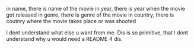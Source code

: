 in name, there is name of the movie
in year, there is year when the movie got released
in genre, there is genre of the movie
in country, there is coutnry where the movie takes place or was shooted

I dont understand what else u want from me. Dis is so primitive, that I dont understand why u would need a README 4 dis.
